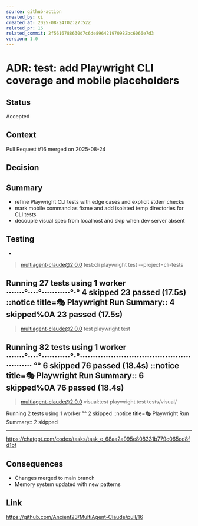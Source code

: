 ```yaml
---
source: github-action
created_by: ci
created_at: 2025-08-24T02:27:52Z
related_pr: 16
related_commit: 2f5616788630d7c6de896421970982bc6066e7d3
version: 1.0
---
```


# ADR: test: add Playwright CLI coverage and mobile placeholders

## Status
Accepted

## Context
Pull Request #16 merged on 2025-08-24

## Decision
## Summary
- refine Playwright CLI tests with edge cases and explicit stderr checks
- mark mobile command as fixme and add isolated temp directories for CLI tests
- decouple visual spec from localhost and skip when dev server absent

## Testing
- 
> multiagent-claude@2.0.0 test:cli
> playwright test --project=cli-tests


Running 27 tests using 1 worker
·······°····°···········°·°
  4 skipped
  23 passed (17.5s)
::notice title=🎭 Playwright Run Summary::  4 skipped%0A  23 passed (17.5s)
- 
> multiagent-claude@2.0.0 test
> playwright test


Running 82 tests using 1 worker
·······°····°···········°·°·····················································
°°
  6 skipped
  76 passed (18.4s)
::notice title=🎭 Playwright Run Summary::  6 skipped%0A  76 passed (18.4s)
- 
> multiagent-claude@2.0.0 visual:test
> playwright test tests/visual/


Running 2 tests using 1 worker
°°
  2 skipped
::notice title=🎭 Playwright Run Summary::  2 skipped


------
https://chatgpt.com/codex/tasks/task_e_68aa2a995e808331b779c065cd8fd1bf

## Consequences
- Changes merged to main branch
- Memory system updated with new patterns

## Link
https://github.com/Ancient23/MultiAgent-Claude/pull/16
